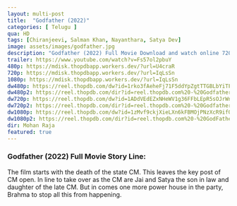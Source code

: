 ```yaml
---
layout: multi-post
title:  "Godfather (2022)"
categories: [ Telugu ]
qua: HD
tags: [Chiranjeevi, Salman Khan, Nayanthara, Satya Dev]
image: assets/images/godfather.jpg
description: "Godfather (2022) Full Movie Download and watch online 720p low file size 500 mb."
trailer: https://www.youtube.com/watch?v=Fs57ol2pbuY
480p: https://mdisk.thopdbapp.workers.dev/?url=U4craR
720p: https://mdisk.thopdbapp.workers.dev/?url=IqLsSn
1080p: https://mdisk.thopdbapp.workers.dev/?url=IqLsSn
dw480p: https://reel.thopdb.com/dw?id=1rko3fAeheFj71F5ddYpZgtTTGBLbYiTF
dw480p2: https://reel.thopdb.com/dir?id=reel.thopdb.com%20-%20Godfather_(2022)_Telugu_HQ_HDRip_-_400MB_-_x264_-_AAC_-_ESub.mkv
dw720p: https://reel.thopdb.com/dw?id=1ADdVEdEZxNHeWV1g36FFbLEpR5sOJrWn
dw720p2: https://reel.thopdb.com/dir?id=reel.thopdb.com%20-%20Godfather_(2022)_Telugu_HQ_HDRip_-_720p_-_HEVC_-_(DD5.1_-_192Kbps__AAC)_-_900MB_-_ESub.mkv
dw1080p: https://reel.thopdb.com/dw?id=1zMvf9ckjXieLXn6kFBMOjPNzXcR9ifQP
dw1080p2: https://reel.thopdb.com/dir?id=reel.thopdb.com%20-%20GodFather%20(2022)%201080p%20NF%20WEBRip%20x264%20[Telugu%20(DD+%205.1%20-%20384Kbps%20+%20AAC%202.0)]%20ESubs_GTM-TAE.mkv
dir: Mohan Raja
featured: true
---
```


### Godfather (2022) Full Movie Story Line:
The film starts with the death of the state CM. This leaves the key post of CM open. In line to take over as the CM are Jai and Satya the son in law and daughter of the late CM. But in comes one more power house in the party, Brahma to stop all this from happening.

